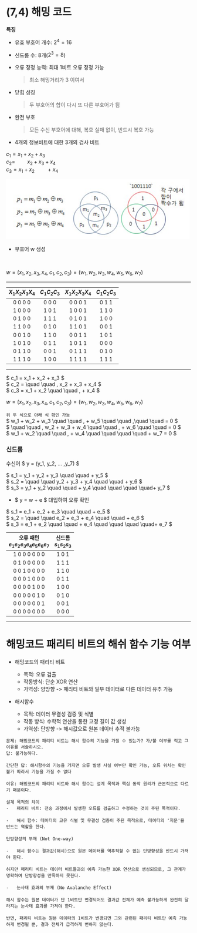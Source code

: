 #   (7,4) 해밍 코드
**특징**
-   유효 부호어 개수: $2^4 = 16$
-   신드롬 수: 8개($2^3 = 8$)
-   오류 정정 능력: 최대 1비트 오류 정정 가능
    >   최소 해밍거리가 3 이여서
-   닫힘 성징
    >   두 부호어의 합이 다시 또 다른 부호어가 됨
-   완전 부호
    >   모든 수신 부호어에 대해, 복호 실패 없이, 반드시 복호 가능


-   4개의 정보비트에 대한 3개의 검사 비트


$c_1 = x_1 + x_2 + x_3 \quad \quad$  
$c_2 = \quad \quad x_2 + x_3 + x_4$  
$c_3 = x_1 + x_2  \quad \quad + x_4$


<img src="image/{6BFD10C1-8B41-4632-9162-100A1C729164}.png" width="500px">

-   부호어 w 생성
<br>

$w = (x_1, x_2, x_3, x_4, c_1, c_2, c_3) = (w_1, w_2,w_3, w_4, w_5, w_6, w_7)$

---
| $X_1X_2X_3X_4$ | $C_1C_2C_3$ | $X_1X_2X_3X_4$ | $C_1C_2C_3$ |
| :---: | :---: | :---: | :---: |
| 0 0 0 0 | 0 0 0 | 0 0 0 1 | 0 1 1 |
| 1 0 0 0 | 1 0 1 | 1 0 0 1 | 1 1 0 |
| 0 1 0 0 | 1 1 1 | 0 1 0 1 | 1 0 0 |
| 1 1 0 0 | 0 1 0 | 1 1 0 1 | 0 0 1 |
| 0 0 1 0 | 1 1 0 | 0 0 1 1 | 1 0 1 |
| 1 0 1 0 | 0 1 1 | 1 0 1 1 | 0 0 0 |
| 0 1 1 0 | 0 0 1 | 0 1 1 1 | 0 1 0 |
| 1 1 1 0 | 1 0 0 | 1 1 1 1 | 1 1 1 |
---

$ c_1 = x_1 + x_2 + x_3 $<br>
$ c_2 = \quad \quad \, x_2 + x_3 + x_4 $<br>
$ c_3 = x_1 + x_2  \quad \quad \, + x_4 $<br>



$w = (x_1, x_2, x_3, x_4, c_1, c_2, c_3) = (w_1, w_2,w_3, w_4, w_5, w_6, w_7)$

`위 두 식으로 아래 식 확인 가능`
<br>
$ w_1 + w_2 + w_3 \quad \quad \, + w_5 \quad \quad \,\quad \quad  = 0 $ <br>
$ \quad \quad \, w_2 + w_3 + w_4 \quad \quad \, + w_6  \quad \quad = 0 $ <br>
$ w_1 + w_2 \quad \quad \, + w_4 \quad \quad \quad \quad + w_7 = 0 $

### 신드롬
수신어 $ y = (y_1, y_2, ... ,y_7) $

$ s_1 = y_1 + y_2 + y_3 \quad \quad + y_5 $<br>
$ s_2 = \quad \quad y_2 + y_3 + y_4 \quad \quad + y_6 $<br>
$ s_3 = y_1 + y_2 \quad \quad + y_4 \quad \quad \quad \quad+ y_7 $

-   $ y = w + e $ 대입하여 오류 확인

$ s_1 = e_1 + e_2 + e_3 \quad \quad + e_5 $<br>
$ s_2 = \quad \quad e_2 + e_3 + e_4 \quad \quad + e_6 $<br>
$ s_3 = e_1 + e_2 \quad \quad + e_4 \quad \quad \quad \quad+ e_7 $

| 오류 패턴<br>$e_1e_2e_3e_4e_5e_6e_7$ | 신드롬<br>$s_1s_2s_3$ |
| :---: | :---: |
| 1 0 0 0 0 0 0 | 1 0 1 |
| 0 1 0 0 0 0 0 | 1 1 1 |
| 0 0 1 0 0 0 0 | 1 1 0 |
| 0 0 0 1 0 0 0 | 0 1 1 |
| 0 0 0 0 1 0 0 | 1 0 0 |
| 0 0 0 0 0 1 0 | 0 1 0 |
| 0 0 0 0 0 0 1 | 0 0 1 |
| 0 0 0 0 0 0 0 | 0 0 0 |
---

#   해밍코드 패리티 비트의 해쉬 함수 기능 여부

-   해밍코드의 패리티 비트
    -   목적: 오류 검출
    -   작동방식: 단순 XOR 연산
    -   가역성: 양방향 -> 패리티 비트와 일부 데이터로 다른 데이터 유추 가능

-   해시함수
    -   목적: 데이터 무결성 검증 및 식별
    -   작동 방식: 수학적 연산을 통한 고정 길이 값 생성
    -   가역성: 단방향 -> 해시값으로 원본 데이터 추적 불가능

```
문제: 해밍코드의 패리티 비트는 해시 함수의 기능을 가질 수 있는가? 가/불 여부를 적고 그 이유를 서술하시오.
답: 불가능하다.

간단한 답: 해시함수의 기능을 가지면 오류 발생 사실 여부만 확인 가능, 오류 위치는 확인 불가 따라서 기능을 가질 수 없다

이유: 해밍코드의 패리티 비트와 해시 함수는 설계 목적과 핵심 동작 원리가 근본적으로 다르기 때문이다.

설계 목적의 차이
-   패리티 비트: 전송 과정에서 발생한 오류를 검출하고 수정하는 것이 주된 목적이다.

-   해시 함수: 데이터의 고유 식별 및 무결성 검증이 주된 목적으로, 데이터의 '지문'을 만드는 역할을 한다.

단방향성의 부재 (Not One-way)

-   해시 함수는 결과값(해시)으로 원본 데이터를 역추적할 수 없는 단방향성을 반드시 가져야 한다.

하지만 패리티 비트는 데이터 비트들과의 예측 가능한 XOR 연산으로 생성되므로, 그 관계가 명확하여 단방향성을 만족하지 못한다.

-   눈사태 효과의 부재 (No Avalanche Effect)

해시 함수는 원본 데이터가 단 1비트만 변경되어도 결과값 전체가 예측 불가능하게 완전히 달라지는 눈사태 효과를 가져야 한다.

반면, 패리티 비트는 원본 데이터의 1비트가 변경되면 그와 관련된 패리티 비트만 예측 가능하게 변경될 뿐, 결과 전체가 급격하게 변하지 않는다.
```
